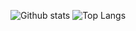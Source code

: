 ![Github stats](https://github-readme-stats.vercel.app/api?username=ikexing-cn&show_icons=true&hide_border=true&include_all_commits=true) 
![Top Langs](https://github-readme-stats.vercel.app/api/top-langs/?username=ikexing-cn&layout=compact&hide_border=true&hide=html,css)
